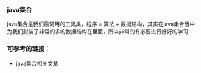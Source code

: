
### java集合

java集合是我们最常用的工具类，程序 = 算法 + 数据结构，其实在java集合当中为我们封装了非常的多的数据结构在里面，所以非常的有必要进行好好的学习


### 可参考的链接：

- [java集合相关文章](http://www.cnblogs.com/skywang12345/p/3323085.html)